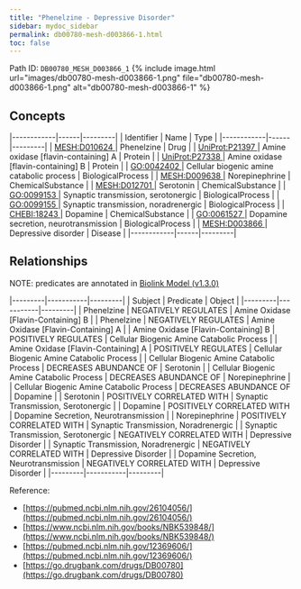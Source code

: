 ```yaml
---
title: "Phenelzine - Depressive Disorder"
sidebar: mydoc_sidebar
permalink: db00780-mesh-d003866-1.html
toc: false 
---
```



Path ID: `DB00780_MESH_D003866_1`
{% include image.html url="images/db00780-mesh-d003866-1.png" file="db00780-mesh-d003866-1.png" alt="db00780-mesh-d003866-1" %}

## Concepts

|------------|------|---------|
| Identifier | Name | Type    |
|------------|------|---------|
| <a href="https://identifiers.org/MESH:D010624">MESH:D010624 </a> | Phenelzine | Drug |
| <a href="https://identifiers.org/UniProt:P21397">UniProt:P21397 </a> | Amine oxidase [flavin-containing] A | Protein |
| <a href="https://identifiers.org/UniProt:P27338">UniProt:P27338 </a> | Amine oxidase [flavin-containing] B | Protein |
| <a href="https://identifiers.org/GO:0042402">GO:0042402 </a> | Cellular biogenic amine catabolic process | BiologicalProcess |
| <a href="https://identifiers.org/MESH:D009638">MESH:D009638 </a> | Norepinephrine | ChemicalSubstance |
| <a href="https://identifiers.org/MESH:D012701">MESH:D012701 </a> | Serotonin | ChemicalSubstance |
| <a href="https://identifiers.org/GO:0099153">GO:0099153 </a> | Synaptic transmission, serotonergic | BiologicalProcess |
| <a href="https://identifiers.org/GO:0099155">GO:0099155 </a> | Synaptic transmission, noradrenergic | BiologicalProcess |
| <a href="https://identifiers.org/CHEBI:18243">CHEBI:18243 </a> | Dopamine | ChemicalSubstance |
| <a href="https://identifiers.org/GO:0061527">GO:0061527 </a> | Dopamine secretion, neurotransmission | BiologicalProcess |
| <a href="https://identifiers.org/MESH:D003866">MESH:D003866 </a> | Depressive disorder | Disease |
|------------|------|---------|

## Relationships


NOTE: predicates are annotated in <a href="https://github.com/biolink/biolink-model/releases/tag/v1.3.0">Biolink Model (v1.3.0)</a>

|---------|-----------|---------|
| Subject | Predicate | Object  |
|---------|-----------|---------|
| Phenelzine | NEGATIVELY REGULATES | Amine Oxidase [Flavin-Containing] B |
| Phenelzine | NEGATIVELY REGULATES | Amine Oxidase [Flavin-Containing] A |
| Amine Oxidase [Flavin-Containing] B | POSITIVELY REGULATES | Cellular Biogenic Amine Catabolic Process |
| Amine Oxidase [Flavin-Containing] A | POSITIVELY REGULATES | Cellular Biogenic Amine Catabolic Process |
| Cellular Biogenic Amine Catabolic Process | DECREASES ABUNDANCE OF | Serotonin |
| Cellular Biogenic Amine Catabolic Process | DECREASES ABUNDANCE OF | Norepinephrine |
| Cellular Biogenic Amine Catabolic Process | DECREASES ABUNDANCE OF | Dopamine |
| Serotonin | POSITIVELY CORRELATED WITH | Synaptic Transmission, Serotonergic |
| Dopamine | POSITIVELY CORRELATED WITH | Dopamine Secretion, Neurotransmission |
| Norepinephrine | POSITIVELY CORRELATED WITH | Synaptic Transmission, Noradrenergic |
| Synaptic Transmission, Serotonergic | NEGATIVELY CORRELATED WITH | Depressive Disorder |
| Synaptic Transmission, Noradrenergic | NEGATIVELY CORRELATED WITH | Depressive Disorder |
| Dopamine Secretion, Neurotransmission | NEGATIVELY CORRELATED WITH | Depressive Disorder |
|---------|-----------|---------|

Reference: 
  - [https://pubmed.ncbi.nlm.nih.gov/26104056/](https://pubmed.ncbi.nlm.nih.gov/26104056/)
  - [https://www.ncbi.nlm.nih.gov/books/NBK539848/](https://www.ncbi.nlm.nih.gov/books/NBK539848/)
  - [https://pubmed.ncbi.nlm.nih.gov/12369606/](https://pubmed.ncbi.nlm.nih.gov/12369606/)
  - [https://go.drugbank.com/drugs/DB00780](https://go.drugbank.com/drugs/DB00780)
